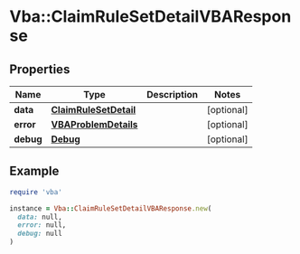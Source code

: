# Vba::ClaimRuleSetDetailVBAResponse

## Properties

| Name | Type | Description | Notes |
| ---- | ---- | ----------- | ----- |
| **data** | [**ClaimRuleSetDetail**](ClaimRuleSetDetail.md) |  | [optional] |
| **error** | [**VBAProblemDetails**](VBAProblemDetails.md) |  | [optional] |
| **debug** | [**Debug**](Debug.md) |  | [optional] |

## Example

```ruby
require 'vba'

instance = Vba::ClaimRuleSetDetailVBAResponse.new(
  data: null,
  error: null,
  debug: null
)
```

